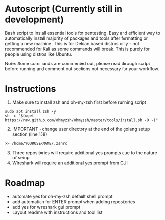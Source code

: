 # Autoscript (Currently still in development)

Bash script to install essential tools for pentesting. Easy and efficient way to automatically install majority of packages and tools after formatting or getting a new machine. This is for Debian based distros only - not recommended for Kali as some commands will break. This is purely for people using distros like Ubuntu.

Note: Some commands are commented out, please read through script before running and comment out sections not necessary for your workflow.

# Instructions
1. Make sure to install zsh and oh-my-zsh first before running script
```
sudo apt install zsh -y
sh -c "$(wget https://raw.github.com/ohmyzsh/ohmyzsh/master/tools/install.sh -O -)"
```
2. IMPORTANT - change user directory at the end of the golang setup section (line 158)
```
>> /home/YOURUSERNAME/.zshrc`
```
3. Three repositories will require additional yes prompts due to the nature of setup
4. Wireshark will require an additional yes prompt from GUI

# Roadmap
- automate yes for oh-my-zsh default shell prompt
- add automation for ENTER prompt when adding repositories
- add yes for wireshark gui prompt
- Layout readme with instructions and tool list
